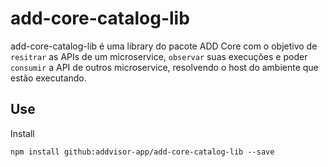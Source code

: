 # add-core-catalog-lib

add-core-catalog-lib é uma library do pacote ADD Core com o objetivo de `resitrar` as APIs de um microservice, `observar` suas execuções e poder `consumir` a API de outros microservice, resolvendo o host do ambiente que estão executando.

## Use

Install

`npm install github:addvisor-app/add-core-catalog-lib --save`


